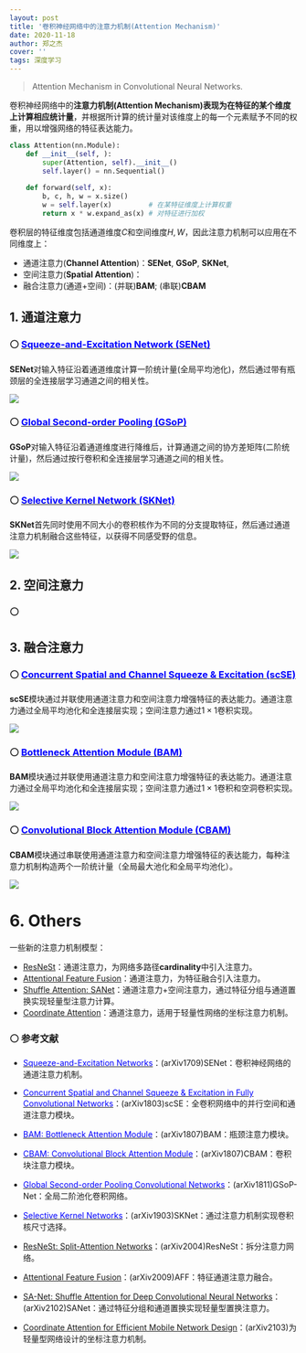 ```yaml
---
layout: post
title: '卷积神经网络中的注意力机制(Attention Mechanism)'
date: 2020-11-18
author: 郑之杰
cover: ''
tags: 深度学习
---
```


> Attention Mechanism in Convolutional Neural Networks.

卷积神经网络中的**注意力机制(Attention Mechanism)**表现为在特征的某个维度上计算相应**统计量**，并根据所计算的统计量对该维度上的每一个元素赋予不同的权重，用以增强网络的特征表达能力。

```python
class Attention(nn.Module):
    def __init__(self, ):
        super(Attention, self).__init__()
        self.layer() = nn.Sequential()
    
    def forward(self, x):
        b, c, h, w = x.size()
        w = self.layer(x)         # 在某特征维度上计算权重
        return x * w.expand_as(x) # 对特征进行加权
```

卷积层的特征维度包括通道维度$C$和空间维度$H,W$，因此注意力机制可以应用在不同维度上：
- 通道注意力(**Channel Attention**)：**SENet**, **GSoP**, **SKNet**, 
- 空间注意力(**Spatial Attention**)：
- 融合注意力(通道+空间)：(并联)**BAM**; (串联)**CBAM**


## 1. 通道注意力

### ⚪ [<font color=blue>Squeeze-and-Excitation Network (SENet)</font>](https://0809zheng.github.io/2020/10/01/senet.html)

**SENet**对输入特征沿着通道维度计算一阶统计量(全局平均池化)，然后通过带有瓶颈层的全连接层学习通道之间的相关性。

![](https://pic.imgdb.cn/item/63a41844b1fccdcd36de13f2.jpg)

### ⚪ [<font color=blue>Global Second-order Pooling (GSoP)</font>](https://0809zheng.github.io/2020/10/03/gsopnet.html)

**GSoP**对输入特征沿着通道维度进行降维后，计算通道之间的协方差矩阵(二阶统计量)，然后通过按行卷积和全连接层学习通道之间的相关性。

![](https://pic.imgdb.cn/item/63a441b408b6830163cd168d.jpg)

### ⚪ [<font color=blue>Selective Kernel Network (SKNet)</font>](https://0809zheng.github.io/2020/10/02/sknet.html)

**SKNet**首先同时使用不同大小的卷积核作为不同的分支提取特征，然后通过通道注意力机制融合这些特征，以获得不同感受野的信息。

![](https://pic.imgdb.cn/item/63a4269bb1fccdcd36f4c6b3.jpg)

## 2. 空间注意力

### ⚪ 

## 3. 融合注意力

### ⚪ [<font color=blue>Concurrent Spatial and Channel Squeeze & Excitation (scSE)</font>](https://0809zheng.github.io/2020/10/06/scse.html)

**scSE**模块通过并联使用通道注意力和空间注意力增强特征的表达能力。通道注意力通过全局平均池化和全连接层实现；空间注意力通过$1\times 1$卷积实现。

![](https://pic.imgdb.cn/item/63a51eee08b6830163cb93b0.jpg)

### ⚪ [<font color=blue>Bottleneck Attention Module (BAM)</font>](https://0809zheng.github.io/2020/10/04/bam.html)

**BAM**模块通过并联使用通道注意力和空间注意力增强特征的表达能力。通道注意力通过全局平均池化和全连接层实现；空间注意力通过$1\times 1$卷积和空洞卷积实现。

![](https://pic.imgdb.cn/item/63a50e2908b6830163b5939c.jpg)

### ⚪ [<font color=blue>Convolutional Block Attention Module (CBAM)</font>](https://0809zheng.github.io/2020/10/05/cbam.html)

**CBAM**模块通过串联使用通道注意力和空间注意力增强特征的表达能力，每种注意力机制构造两个一阶统计量（全局最大池化和全局平均池化）。

![](https://pic.imgdb.cn/item/63a516a408b6830163c0658b.jpg)








# 6. Others
一些新的注意力机制模型：
- [ResNeSt](https://0809zheng.github.io/2020/09/09/resnest.html)：通道注意力，为网络多路径**cardinality**中引入注意力。
- [Attentional Feature Fusion](https://0809zheng.github.io/2020/12/01/aff.html)：通道注意力，为特征融合引入注意力。
- [Shuffle Attention: SANet](https://0809zheng.github.io/2021/01/30/sanet.html)：通道注意力+空间注意力，通过特征分组与通道置换实现轻量型注意力计算。
- [Coordinate Attention](https://0809zheng.github.io/2021/03/06/ca.html)：通道注意力，适用于轻量性网络的坐标注意力机制。



### ⚪ 参考文献

- [<font color=blue>Squeeze-and-Excitation Networks</font>](https://0809zheng.github.io/2020/10/01/senet.html)：(arXiv1709)SENet：卷积神经网络的通道注意力机制。
- [<font color=blue>Concurrent Spatial and Channel Squeeze & Excitation in Fully Convolutional Networks</font>](https://0809zheng.github.io/2020/10/06/scse.html)：(arXiv1803)scSE：全卷积网络中的并行空间和通道注意力模块。
- [<font color=blue>BAM: Bottleneck Attention Module</font>](https://0809zheng.github.io/2020/10/04/bam.html)：(arXiv1807)BAM：瓶颈注意力模块。
- [<font color=blue>CBAM: Convolutional Block Attention Module</font>](https://0809zheng.github.io/2020/10/05/cbam.html)：(arXiv1807)CBAM：卷积块注意力模块。
- [<font color=blue>Global Second-order Pooling Convolutional Networks</font>](https://0809zheng.github.io/2020/10/03/gsopnet.html)：(arXiv1811)GSoP-Net：全局二阶池化卷积网络。
- [<font color=blue>Selective Kernel Networks</font>](https://0809zheng.github.io/2020/10/02/sknet.html)：(arXiv1903)SKNet：通过注意力机制实现卷积核尺寸选择。





- [ResNeSt: Split-Attention Networks](https://0809zheng.github.io/2020/09/09/resnest.html)：(arXiv2004)ResNeSt：拆分注意力网络。

- [Attentional Feature Fusion](https://0809zheng.github.io/2020/12/01/aff.html)：(arXiv2009)AFF：特征通道注意力融合。

- [SA-Net: Shuffle Attention for Deep Convolutional Neural Networks](https://0809zheng.github.io/2021/01/30/sanet.html)：(arXiv2102)SANet：通过特征分组和通道置换实现轻量型置换注意力。

- [Coordinate Attention for Efficient Mobile Network Design](https://0809zheng.github.io/2021/03/06/ca.html)：(arXiv2103)为轻量型网络设计的坐标注意力机制。